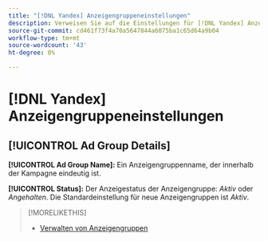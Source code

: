 ```yaml
---
title: "[!DNL Yandex] Anzeigengruppeneinstellungen"
description: Verweisen Sie auf die Einstellungen für [!DNL Yandex] Anzeigengruppen.
source-git-commit: cd461f73f4a70a5647844a6075ba1c65d64a9b04
workflow-type: tm+mt
source-wordcount: '43'
ht-degree: 0%

---
```


# [!DNL Yandex] Anzeigengruppeneinstellungen

## [!UICONTROL Ad Group Details]

**[!UICONTROL Ad Group Name]:** Ein Anzeigengruppenname, der innerhalb der Kampagne eindeutig ist.

**[!UICONTROL Status]:** Der Anzeigestatus der Anzeigengruppe: *Aktiv* oder *Angehalten*. Die Standardeinstellung für neue Anzeigengruppen ist *Aktiv*.

>[!MORELIKETHIS]
>
>* [Verwalten von Anzeigengruppen](/help/search-social-commerce/campaign-management/campaigns/ad-group-manage.md)

